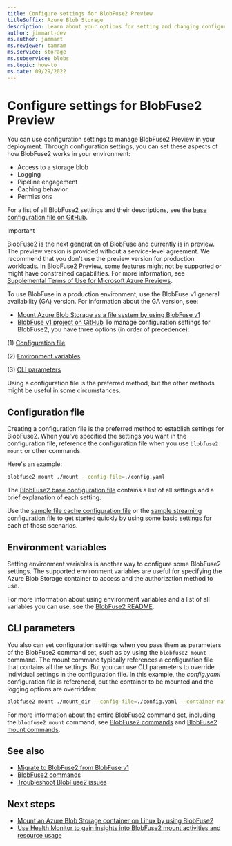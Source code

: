 ```yaml
---
title: Configure settings for BlobFuse2 Preview
titleSuffix: Azure Blob Storage
description: Learn about your options for setting and changing configuration settings for BlobFuse2 Preview.
author: jimmart-dev
ms.author: jammart
ms.reviewer: tamram
ms.service: storage
ms.subservice: blobs
ms.topic: how-to
ms.date: 09/29/2022
---
```


# Configure settings for BlobFuse2 Preview

You can use configuration settings to manage BlobFuse2 Preview in your deployment. Through configuration settings, you can set these aspects of how BlobFuse2 works in your environment:

- Access to a storage blob
- Logging
- Pipeline engagement
- Caching behavior
- Permissions

For a list of all BlobFuse2 settings and their descriptions, see the [base configuration file on GitHub](https://github.com/Azure/azure-storage-fuse/blob/main/setup/baseConfig.yaml).

> [!IMPORTANT]
> BlobFuse2 is the next generation of BlobFuse and currently is in preview. The preview version is provided without a service-level agreement. We recommend that you don't use the preview version for production workloads. In BlobFuse2 Preview, some features might not be supported or might have constrained capabilities. For more information, see [Supplemental Terms of Use for Microsoft Azure Previews](https://azure.microsoft.com/support/legal/preview-supplemental-terms/).
>
> To use BlobFuse in a production environment, use the BlobFuse v1 general availability (GA) version. For information about the GA version, see:
>
> - [Mount Azure Blob Storage as a file system by using BlobFuse v1](storage-how-to-mount-container-linux.md)
> - [BlobFuse v1 project on GitHub](https://github.com/Azure/azure-storage-fuse/tree/master)
To manage configuration settings for BlobFuse2, you have three options (in order of precedence):

(1) [Configuration file](#configuration-file)

(2) [Environment variables](#environment-variables)

(3) [CLI parameters](#cli-parameters)

Using a configuration file is the preferred method, but the other methods might be useful in some circumstances.

## Configuration file

Creating a configuration file is the preferred method to establish settings for BlobFuse2. When you've specified the settings you want in the configuration file, reference the configuration file when you use `blobfuse2 mount` or other commands. 

Here's an example:

````bash
blobfuse2 mount ./mount --config-file=./config.yaml
````

The [BlobFuse2 base configuration file](https://github.com/Azure/azure-storage-fuse/blob/main/setup/baseConfig.yaml) contains a list of all settings and a brief explanation of each setting.

Use the [sample file cache configuration file](https://github.com/Azure/azure-storage-fuse/blob/main/sampleFileCacheConfig.yaml) or the [sample streaming configuration file](https://github.com/Azure/azure-storage-fuse/blob/main/sampleStreamingConfig.yaml) to get started quickly by using some basic settings for each of those scenarios.

## Environment variables

Setting environment variables is another way to configure some BlobFuse2 settings. The supported environment variables are useful for specifying the Azure Blob Storage container to access and the authorization method to use.

For more information about using environment variables and a list of all variables you can use, see the [BlobFuse2 README](https://github.com/Azure/azure-storage-fuse/tree/main#environment-variables).

## CLI parameters

You also can set configuration settings when you pass them as parameters of the BlobFuse2 command set, such as by using the `blobfuse2 mount` command. The mount command typically references a configuration file that contains all the settings. But you can use CLI parameters to override individual settings in the configuration file. In this example, the *config.yaml* configuration file is referenced, but the container to be mounted and the logging options are overridden:

```bash
blobfuse2 mount ./mount_dir --config-file=./config.yaml --container-name=blobfuse2b --log-level=log_debug --log-file-path=./bobfuse2b.log
```

For more information about the entire BlobFuse2 command set, including the `blobfuse2 mount` command, see [BlobFuse2 commands](blobfuse2-commands.md) and [BlobFuse2 mount commands](blobfuse2-commands-mount.md).

## See also

- [Migrate to BlobFuse2 from BlobFuse v1](https://github.com/Azure/azure-storage-fuse/blob/main/MIGRATION.md)
- [BlobFuse2 commands](blobfuse2-commands.md)
- [Troubleshoot BlobFuse2 issues](blobfuse2-troubleshooting.md)

## Next steps

- [Mount an Azure Blob Storage container on Linux by using BlobFuse2](blobfuse2-how-to-deploy.md)
- [Use Health Monitor to gain insights into BlobFuse2 mount activities and resource usage](blobfuse2-health-monitor.md)
